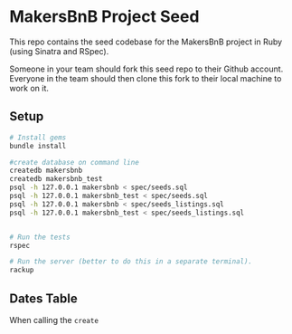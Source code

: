 # MakersBnB Project Seed

This repo contains the seed codebase for the MakersBnB project in Ruby (using Sinatra and RSpec).

Someone in your team should fork this seed repo to their Github account. Everyone in the team should then clone this fork to their local machine to work on it.

## Setup

```bash
# Install gems
bundle install

#create database on command line
createdb makersbnb
createdb makersbnb_test
psql -h 127.0.0.1 makersbnb < spec/seeds.sql
psql -h 127.0.0.1 makersbnb_test < spec/seeds.sql
psql -h 127.0.0.1 makersbnb < spec/seeds_listings.sql
psql -h 127.0.0.1 makersbnb_test < spec/seeds_listings.sql


# Run the tests
rspec

# Run the server (better to do this in a separate terminal).
rackup
```

## Dates Table
When calling the `create`